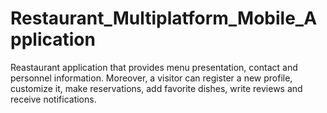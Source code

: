 # Restaurant_Multiplatform_Mobile_Application
Reastaurant application that provides menu presentation, contact and personnel information. Moreover, a visitor can register a new profile, customize it, make reservations, add favorite dishes, write reviews and receive notifications.
